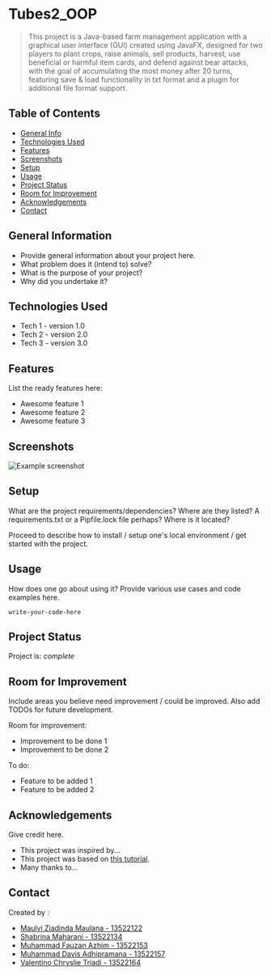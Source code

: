 # Tubes2_OOP
> This project is a Java-based farm management application with a graphical user interface (GUI) created using JavaFX, designed for two players to plant crops, raise animals, sell products, harvest, use beneficial or harmful item cards, and defend against bear attacks, with the goal of accumulating the most money after 20 turns, featuring save & load functionality in txt format and a plugin for additional file format support.

## Table of Contents
* [General Info](#general-information)
* [Technologies Used](#technologies-used)
* [Features](#features)
* [Screenshots](#screenshots)
* [Setup](#setup)
* [Usage](#usage)
* [Project Status](#project-status)
* [Room for Improvement](#room-for-improvement)
* [Acknowledgements](#acknowledgements)
* [Contact](#contact)



## General Information
- Provide general information about your project here.
- What problem does it (intend to) solve?
- What is the purpose of your project?
- Why did you undertake it?
<!-- You don't have to answer all the questions - just the ones relevant to your project. -->


## Technologies Used
- Tech 1 - version 1.0
- Tech 2 - version 2.0
- Tech 3 - version 3.0


## Features
List the ready features here:
- Awesome feature 1
- Awesome feature 2
- Awesome feature 3


## Screenshots
![Example screenshot](./img/screenshot.png)
<!-- If you have screenshots you'd like to share, include them here. -->


## Setup
What are the project requirements/dependencies? Where are they listed? A requirements.txt or a Pipfile.lock file perhaps? Where is it located?

Proceed to describe how to install / setup one's local environment / get started with the project.


## Usage
How does one go about using it?
Provide various use cases and code examples here.

`write-your-code-here`


## Project Status
Project is: _complete_


## Room for Improvement
Include areas you believe need improvement / could be improved. Also add TODOs for future development.

Room for improvement:
- Improvement to be done 1
- Improvement to be done 2

To do:
- Feature to be added 1
- Feature to be added 2


## Acknowledgements
Give credit here.
- This project was inspired by...
- This project was based on [this tutorial](https://www.example.com).
- Many thanks to...


## Contact
Created by : 
- [Maulvi Ziadinda Maulana - 13522122](https://github.com/maulvi-zm) 
- [Shabrina Maharani - 13522134](https://github.com/Maharanish)
- [Muhammad Fauzan Azhim - 13522153](https://github.com/fauzanazz)
- [Muhammad Davis Adhipramana - 13522157](https://github.com/Loxenary)
- [Valentino Chryslie Triadi - 13522164](https://github.com/ValentinoTriadi)



